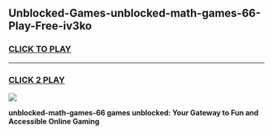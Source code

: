 
## Unblocked-Games-unblocked-math-games-66-Play-Free-iv3ko
<h3>
<a href="https://premium76.site?title=unblocked-math-games-66&ref=20A">CLICK TO PLAY</a></h3>
<hr>

<h3>
<a href="https://premium76.site?title=unblocked-math-games-66&ref=20A">CLICK 2 PLAY</a>
  
</h3>

<a href="https://premium76.site?title=unblocked-math-games-66&ref=20A"><img src="https://clearcache.store/games.png"></a>


**unblocked-math-games-66 games unblocked: Your Gateway to Fun and Accessible Online Gaming**

